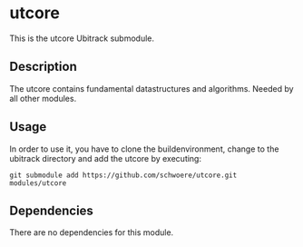 utcore
========
This is the utcore Ubitrack submodule.

Description
----------
The utcore contains fundamental datastructures and algorithms. Needed by all other modules.

Usage
-----
In order to use it, you have to clone the buildenvironment, change to the ubitrack directory and add the utcore by executing:

    git submodule add https://github.com/schwoere/utcore.git modules/utcore

Dependencies
----------
There are no dependencies for this module.
